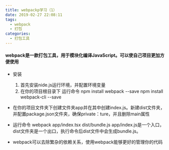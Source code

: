 ```yaml
---
title: webpackp学习（1）
date: 2019-02-27 22:08:11
tags: 
  - webpack
  - 打包
categories: 
  - 打包工具
---
```

#### webpack是一款打包工具，用于模块化编译JavaScript。可以使自己项目更加方便使用

* 安装
  1) 首先安装nide.js运行环境，并配置环境变量
  2) 在你的项目根目录下 运行命令 npm install webpack --save
                              npm install webpack-cli --save
* 在你的项目文件夹下创建文件夹app并在其中创建index.js。新建dist文件夹，并配置package.json文件夹，确保private：ture，并且删除main属性

* 运行命令 webpack app/index.tsx dist/bundle.js
   app/index.js是一个入口，dist文件夹是一个出口，执行命令后dist文件中会生成bundle.js。
  
* webpack可以去除繁杂的依赖关系，使用webpack能够更好的管理你的代码
